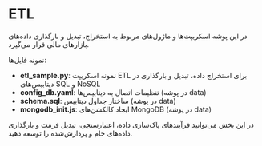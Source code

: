 # ETL

در این پوشه اسکریپت‌ها و ماژول‌های مربوط به استخراج، تبدیل و بارگذاری داده‌های بازارهای مالی قرار می‌گیرد.

نمونه فایل‌ها:
- **etl_sample.py**: نمونه اسکریپت ETL برای استخراج داده، تبدیل و بارگذاری در دیتابیس‌های SQL و NoSQL
- **config_db.yaml**: تنظیمات اتصال به دیتابیس‌ها (در پوشه data)
- **schema.sql**: ساختار جداول دیتابیس (در پوشه data)
- **mongodb_init.js**: ایجاد کالکشن‌های MongoDB (در پوشه data)

در این بخش می‌توانید فرآیندهای پاک‌سازی داده، اعتبارسنجی، تبدیل فرمت و بارگذاری داده‌های خام و پردازش‌شده را توسعه دهید.
